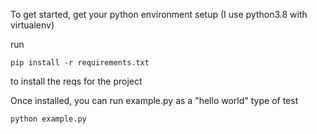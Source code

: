 To get started, get your python environment setup (I use python3.8 with virtualenv)

run
```shell
pip install -r requirements.txt
```

to install the reqs for the project


Once installed, you can run example.py as a "hello world" type of test

```shell
python example.py
```

